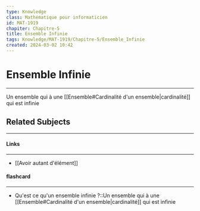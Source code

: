 ```yaml
---
type: Knowledge
class: Mathématique pour informaticien
id: MAT-1919
chapiter: Chapitre-5
title: Ensemble Infinie 
tags: Knowledge/MAT-1919/Chapitre-5/Ensemble_Infinie 
created: 2024-03-02 10:42
---
```

# Ensemble Infinie 
----
Un ensemble qui à une [[Ensemble#Cardinalité d'un ensemble|cardinalité]] qui est infinie

## Related Subjects
----
#### Links
----
-  [[Avoir autant d'élément]]
#### flashcard 
----
- Qu'est ce qu'un ensemble infinie ?::Un ensemble qui à une [[Ensemble#Cardinalité d'un ensemble|cardinalité]] qui est infinie
<!--SR:!2024-03-03,1,230-->